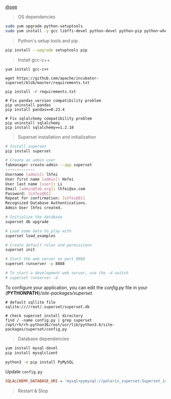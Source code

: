 

[@see](https://github.com/airbnb/superset/blob/master/docs/installation.rst 'Setup Guide')

> OS dependencies

```sh
sudo yum upgrade python-setuptools
sudo yum install -y gcc libffi-devel python-devel python-pip python-wheel openssl-devel libsasl2-devel openldap-devel
```

> Python's setup tools and pip

```sh
pip install --upgrade setuptools pip
```

> Install gcc-c++ 

```
yum install gcc-c++ 
```



```shell
wget https://github.com/apache/incubator-superset/blob/master/requirements.txt

pip install -r requirements.txt
```



```shell
# Fix pandas version compatibility problem
pip uninstall pandas
pip install pandas==0.23.4

# Fix sqlalchemy compatibility problem
pip uninstall sqlalchemy
pip install sqlalchemy==1.2.18
```





> Superset installation and initialization

```sh
# Install superset
pip install superset

# Create an admin user
fabmanager create-admin --app superset
-------------
Username [admin]: lhfei
User first name [admin]: Hefei
User last name [user]: Li
Email [admin@fab.org]: lhfei@xx.com
Password: [Lhfei@01]
Repeat for confirmation: [Lhfei@01]
Recognized Database Authentications.
Admin User lhfei created.

# Initialize the database
superset db upgrade

# Load some data to play with
superset load_examples

# Create default roles and permissions
superset init

# Start the web server on port 8088
superset runserver -p 8088

# To start a development web server, use the -d switch
# superset runserver -d
```

To configure your application, you can edit the *config.py* file in your {**PYTHONPATH**}*/site-packages/superset*.



```shell
# default sqllite file
sqlite:////root/.superset/superset.db

# check superset install directory
find / -name config.py | grep superset
/opt/rh/rh-python36/root/usr/lib/python3.6/site-packages/superset/config.py
```





> Database dependencies

```sh
yum install mysql-devel
pip install mysqlclient

python3 -m pip install PyMySQL
```



Update `config.py`

```ini
SQLALCHEMY_DATABASE_URI = 'mysql+pymysql://polaris_superset:Superset_1473@10.182.91.112/cloud_superset'
```






> Restart & Stop

```sh


```